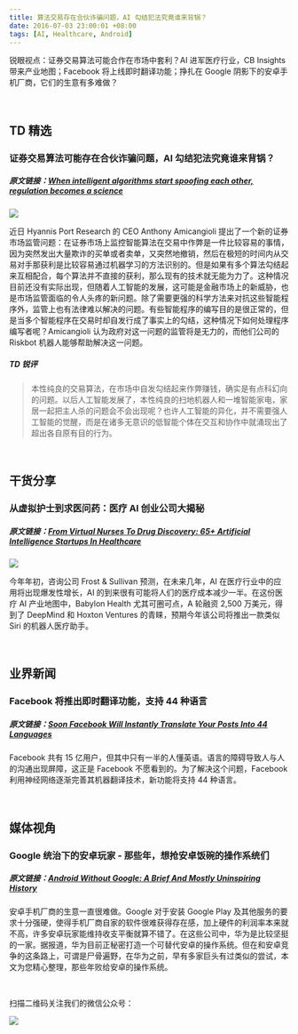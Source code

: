 ```yaml
---
title: 算法交易存在合伙诈骗问题，AI 勾结犯法究竟谁来背锅？
date: 2016-07-03 23:00:01 +08:00
tags: [AI, Healthcare, Android]
---
```


锐眼视点：证券交易算法可能合作在市场中套利？AI 进军医疗行业，CB Insights 带来产业地图；Facebook 将上线即时翻译功能；挣扎在 Google 阴影下的安卓手机厂商，它们的生意有多难做？

<br>

## TD 精选

### 证券交易算法可能存在合伙诈骗问题，AI 勾结犯法究竟谁来背锅？

##### 原文链接：[When intelligent algorithms start spoofing each other, regulation becomes a science](http://www.ibtimes.co.uk/machine-learning-markets-when-intelligent-algorithms-start-spoofing-each-other-regulation-becomes-1567986)

![](http://i1.piimg.com/567416/3a1f4e56fe7b320ft.jpg)

近日 Hyannis Port Research 的 CEO Anthony Amicangioli 提出了一个新的证券市场监管问题：在证券市场上监控智能算法在交易中作弊是一件比较容易的事情，因为突然发出大量欺诈的买单或者卖单，又突然地撤销，然后在极短的时间内从交易对手那获利是比较容易通过机器学习的方法识别的。但是如果有多个算法勾结起来互相配合，每个算法并不直接的获利，那么现有的技术就无能为力了。这种情况目前还没有实际出现，但随着人工智能的发展，这可能是金融市场上的新威胁，也是市场监管面临的令人头疼的新问题。除了需要更强的科学方法来对抗这些智能程序外，监管上也有法律难以解决的问题。有些智能程序的编写目的是很正常的，但是当多个智能程序在交易时却自发行成了事实上的勾结，这种情况下如何处理程序编写者呢？Amicangioli 认为政府对这一问题的监管将是无力的，而他们公司的 Riskbot 机器人能够帮助解决这一问题。

##### TD 锐评

> 本性纯良的交易算法，在市场中自发勾结起来作弊赚钱，确实是有点科幻向的问题。以后人工智能发展了，本性纯良的扫地机器人和一堆智能家电，家居一起把主人杀的问题会不会出现呢？也许人工智能的异化，并不需要强人工智能的觉醒，而是在诸多无意识的低智能个体在交互和协作中就涌现出了超出各自原有目的行为。

<br>

## 干货分享

### 从虚拟护士到求医问药：医疗 AI 创业公司大揭秘

##### 原文链接：[From Virtual Nurses To Drug Discovery: 65+ Artificial Intelligence Startups In Healthcare](https://www.cbinsights.com/blog/artificial-intelligence-startups-healthcare/)

![](http://i1.piimg.com/567416/4221a55f7e9f6069t.jpg)

今年年初，咨询公司 Frost & Sullivan 预测，在未来几年，AI 在医疗行业中的应用将出现爆发性增长，AI 的到来很有可能将人们的医疗成本减少一半。在这份医疗 AI 产业地图中，Babylon Health 尤其可圈可点，A 轮融资 2,500 万美元，得到了 DeepMind 和 Hoxton Ventures 的青睐，预期今年该公司将推出一款类似 Siri 的机器人医疗助手。

<br>

## 业界新闻

### Facebook 将推出即时翻译功能，支持 44 种语言

##### 原文链接：[Soon Facebook Will Instantly Translate Your Posts Into 44 Languages](http://www.wired.com/2016/07/fb-2)

Facebook 共有 15 亿用户，但其中只有一半的人懂英语。语言的障碍导致人与人的沟通出现屏障，这正是 Facebook 不愿看到的。为了解决这个问题，Facebook 利用神经网络逐渐完善其机器翻译技术，新功能将支持 44 种语言。

<br>

## 媒体视角

### Google 统治下的安卓玩家 - 那些年，想抢安卓饭碗的操作系统们

##### 原文链接：[Android Without Google: A Brief And Mostly Uninspiring History](http://www.fastcompany.com/3061448/android-without-google-a-brief-and-mostly-uninspiring-history)

安卓手机厂商的生意一直很难做。Google 对于安装 Google Play 及其他服务的要求十分强硬，使得手机厂商自家的软件很难获得存在感，加上硬件的利润率本来就不高，许多安卓玩家能维持收支平衡就算不错了。在这些公司中，华为是比较坚挺的一家。据报道，华为目前正秘密打造一个可替代安卓的操作系统。但在和安卓竞争的这条路上，可谓是尸骨遍野，在华为之前，早有多家巨头有过类似的尝试，本文为您精心整理，那些年败给安卓的操作系统。

<br>

扫描二维码关注我们的微信公众号：

![](http://i1.piimg.com/567416/809a4d3a14ac7fb3.jpg)
